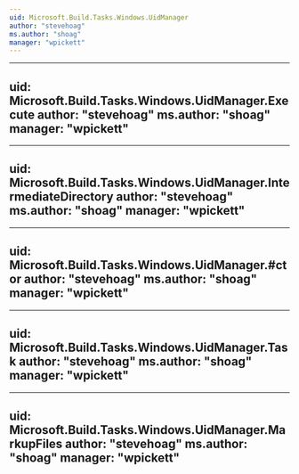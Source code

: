 ```yaml
---
uid: Microsoft.Build.Tasks.Windows.UidManager
author: "stevehoag"
ms.author: "shoag"
manager: "wpickett"
---
```


---
uid: Microsoft.Build.Tasks.Windows.UidManager.Execute
author: "stevehoag"
ms.author: "shoag"
manager: "wpickett"
---

---
uid: Microsoft.Build.Tasks.Windows.UidManager.IntermediateDirectory
author: "stevehoag"
ms.author: "shoag"
manager: "wpickett"
---

---
uid: Microsoft.Build.Tasks.Windows.UidManager.#ctor
author: "stevehoag"
ms.author: "shoag"
manager: "wpickett"
---

---
uid: Microsoft.Build.Tasks.Windows.UidManager.Task
author: "stevehoag"
ms.author: "shoag"
manager: "wpickett"
---

---
uid: Microsoft.Build.Tasks.Windows.UidManager.MarkupFiles
author: "stevehoag"
ms.author: "shoag"
manager: "wpickett"
---
